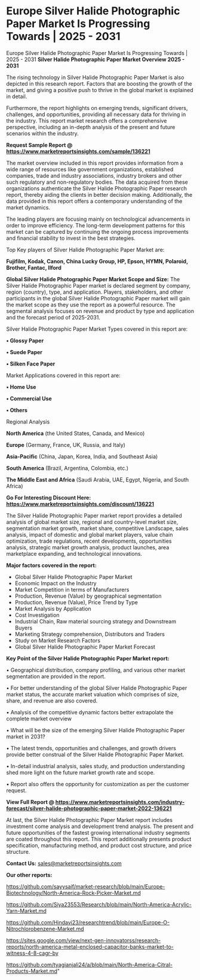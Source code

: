 # Europe Silver Halide Photographic Paper Market Is Progressing Towards | 2025 - 2031
Europe Silver Halide Photographic Paper Market Is Progressing Towards | 2025 - 2031
<Strong> Silver Halide Photographic Paper Market Overview 2025 - 2031</strong>

The rising technology in Silver Halide Photographic Paper Market is also depicted in this research report. Factors that are boosting the growth of the market, and giving a positive push to thrive in the global market is explained in detail.

Furthermore, the report highlights on emerging trends, significant drivers, challenges, and opportunities, providing all necessary data for thriving in the industry. This report market research offers a comprehensive perspective, including an in-depth analysis of the present and future scenarios within the industry.

<strong>Request Sample Report @ <a href=https://www.marketreportsinsights.com/sample/136221>https://www.marketreportsinsights.com/sample/136221</a></strong>

The market overview included in this report provides information from a wide range of resources like government organizations, established companies, trade and industry associations, industry brokers and other such regulatory and non-regulatory bodies. The data acquired from these organizations authenticate the Silver Halide Photographic Paper research report, thereby aiding the clients in better decision making. Additionally, the data provided in this report offers a contemporary understanding of the market dynamics.

The leading players are focusing mainly on technological advancements in order to improve efficiency. The long-term development patterns for this market can be captured by continuing the ongoing process improvements and financial stability to invest in the best strategies.

Top Key players of Silver Halide Photographic Paper Market are:

<strong>Fujifilm, Kodak, Canon, China Lucky Group, HP, Epson, HYMN, Polaroid, Brother, Fantac, Ilford</strong>

<strong><b>Global Silver Halide Photographic Paper Market Scope and Size:</b></strong>
The Silver Halide Photographic Paper market is declared segment by company, region (country), type, and application. Players, stakeholders, and other participants in the global Silver Halide Photographic Paper market will gain the market scope as they use the report as a powerful resource. The segmental analysis focuses on revenue and product by type and application and the forecast period of 2025-2031.

Silver Halide Photographic Paper Market Types covered in this report are:

<strong>• Glossy Paper

• Suede Paper

• Silken Face Paper</strong>

Market Applications covered in this report are:

<strong>• Home Use

• Commercial Use

• Others</strong> 

Regional Analysis

<strong>North America</strong> (the United States, Canada, and Mexico)

<strong>Europe</strong> (Germany, France, UK, Russia, and Italy)

<strong>Asia-Pacific</strong> (China, Japan, Korea, India, and Southeast Asia)

<strong>South America</strong> (Brazil, Argentina, Colombia, etc.)

<strong>The Middle East and Africa</strong> (Saudi Arabia, UAE, Egypt, Nigeria, and South Africa)

<strong>Go For Interesting Discount Here: <a href=https://www.marketreportsinsights.com/discount/136221>https://www.marketreportsinsights.com/discount/136221</a></strong>

The Silver Halide Photographic Paper market report provides a detailed analysis of global market size, regional and country-level market size, segmentation market growth, market share, competitive Landscape, sales analysis, impact of domestic and global market players, value chain optimization, trade regulations, recent developments, opportunities analysis, strategic market growth analysis, product launches, area marketplace expanding, and technological innovations.

<strong><b>Major factors covered in the report:</b></strong>
<ul>
  <li>Global Silver Halide Photographic Paper Market </li>
  <li>Economic Impact on the Industry</li>
  <li>Market Competition in terms of Manufacturers</li>
  <li>Production, Revenue (Value) by geographical segmentation</li>
  <li>Production, Revenue (Value), Price Trend by Type</li>
  <li>Market Analysis by Application</li>
  <li>Cost Investigation</li>
  <li>Industrial Chain, Raw material sourcing strategy and Downstream Buyers</li>
  <li>Marketing Strategy comprehension, Distributors and Traders</li>
  <li>Study on Market Research Factors</li>
  <li>Global Silver Halide Photographic Paper Market Forecast</li>
</ul>

<strong><b>Key Point of the Silver Halide Photographic Paper Market report:</b></strong>

• Geographical distribution, company profiling, and various other market segmentation are provided in the report.

• For better understanding of the global Silver Halide Photographic Paper market status, the accurate market valuation which comprises of size, share, and revenue are also covered.

• Analysis of the competitive dynamic factors better extrapolate the complete market overview

• What will be the size of the emerging Silver Halide Photographic Paper market in 2031?

• The latest trends, opportunities and challenges, and growth drivers provide better construal of the Silver Halide Photographic Paper Market.

• In-detail industrial analysis, sales study, and production understanding shed more light on the future market growth rate and scope.

• Report also offers the opportunity for customization as per the customer request.

<strong><b>View Full Report @ <a href=https://www.marketreportsinsights.com/industry-forecast/silver-halide-photographic-paper-market-2022-136221>https://www.marketreportsinsights.com/industry-forecast/silver-halide-photographic-paper-market-2022-136221</a></b></strong>


At last, the Silver Halide Photographic Paper Market report includes investment come analysis and development trend analysis. The present and future opportunities of the fastest growing international industry segments are coated throughout this report. This report additionally presents product specification, manufacturing method, and product cost structure, and price structure.

<strong>Contact Us:</strong>
sales@marketreportsinsights.com

<strong>Our other reports:</strong>

<a href=https://github.com/sayysaif/market-research/blob/main/Europe-Biotechnology/North-America-Rock-Picker-Market.md>https://github.com/sayysaif/market-research/blob/main/Europe-Biotechnology/North-America-Rock-Picker-Market.md</a>

<a href=https://github.com/Siya23553/Research/blob/main/North-America-Acrylic-Yarn-Market.md>https://github.com/Siya23553/Research/blob/main/North-America-Acrylic-Yarn-Market.md</a>

<a href=https://github.com/Hindavi23/researchtrend/blob/main/Europe-O-Nitrochlorobenzene-Market.md>https://github.com/Hindavi23/researchtrend/blob/main/Europe-O-Nitrochlorobenzene-Market.md</a>

<a href=https://sites.google.com/view/next-gen-innovatorss/research-reports/north-america-metal-enclosed-capacitor-banks-market-to-witness-4-8-cagr-by>https://sites.google.com/view/next-gen-innovatorss/research-reports/north-america-metal-enclosed-capacitor-banks-market-to-witness-4-8-cagr-by</a>

<a href=https://github.com/tyagianjali24/a/blob/main/North-America-Citral-Products-Market.md>https://github.com/tyagianjali24/a/blob/main/North-America-Citral-Products-Market.md</a>"
